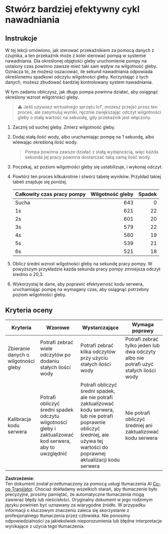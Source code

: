 <!--
CO_OP_TRANSLATOR_METADATA:
{
  "original_hash": "ed0fbd6aed084bfba7d5e2f206968c50",
  "translation_date": "2025-08-26T06:45:48+00:00",
  "source_file": "2-farm/lessons/3-automated-plant-watering/assignment.md",
  "language_code": "pl"
}
-->
# Stwórz bardziej efektywny cykl nawadniania

## Instrukcje

W tej lekcji omówiono, jak sterować przekaźnikiem za pomocą danych z czujnika, a ten przekaźnik może z kolei sterować pompą w systemie nawadniania. Dla określonej objętości gleby uruchomienie pompy na ustalony czas powinno zawsze mieć taki sam wpływ na wilgotność gleby. Oznacza to, że możesz oszacować, ile sekund nawadniania odpowiada określonemu spadkowi odczytu wilgotności gleby. Korzystając z tych danych, możesz zbudować bardziej kontrolowany system nawadniania.

W tym zadaniu obliczysz, jak długo pompa powinna działać, aby osiągnąć określony wzrost wilgotności gleby.

> ⚠️ Jeśli używasz wirtualnego sprzętu IoT, możesz przejść przez ten proces, ale zasymuluj wyniki, ręcznie zwiększając odczyt wilgotności gleby o stałą wartość na sekundę, gdy przekaźnik jest włączony.

1. Zacznij od suchej gleby. Zmierz wilgotność gleby.

1. Dodaj stałą ilość wody, albo uruchamiając pompę na 1 sekundę, albo wlewając określoną ilość wody.

    > Pompa powinna zawsze działać z stałą wydajnością, więc każda sekunda jej pracy powinna dostarczać taką samą ilość wody.

1. Poczekaj, aż poziom wilgotności gleby się ustabilizuje, i wykonaj odczyt.

1. Powtórz ten proces kilkukrotnie i stwórz tabelę wyników. Przykład takiej tabeli znajduje się poniżej.

    | Całkowity czas pracy pompy | Wilgotność gleby | Spadek |
    | --- | --: | -: |
    | Sucha | 643 |  0 |
    | 1s  | 621 | 22 |
    | 2s  | 601 | 20 |
    | 3s  | 579 | 22 |
    | 4s  | 560 | 19 |
    | 5s  | 539 | 21 |
    | 6s  | 521 | 18 |

1. Oblicz średni wzrost wilgotności gleby na sekundę pracy pompy. W powyższym przykładzie każda sekunda pracy pompy zmniejsza odczyt średnio o 20,3.

1. Wykorzystaj te dane, aby poprawić efektywność kodu serwera, uruchamiając pompę na wymagany czas, aby osiągnąć potrzebny poziom wilgotności gleby.

## Kryteria oceny

| Kryteria | Wzorowe | Wystarczające | Wymaga poprawy |
| -------- | --------- | -------- | ----------------- |
| Zbieranie danych o wilgotności gleby | Potrafi zebrać wiele odczytów po dodaniu stałych ilości wody | Potrafi zebrać kilka odczytów przy użyciu stałych ilości wody | Potrafi zebrać tylko jeden lub dwa odczyty albo nie potrafi użyć stałych ilości wody |
| Kalibracja kodu serwera | Potrafi obliczyć średni spadek odczytu wilgotności gleby i zaktualizować kod serwera, aby to uwzględnić | Potrafi obliczyć średni spadek, ale nie potrafi zaktualizować kodu serwera, lub nie potrafi poprawnie obliczyć średniej, ale używa tej wartości do poprawnej aktualizacji kodu serwera | Nie potrafi obliczyć średniej ani zaktualizować kodu serwera |

**Zastrzeżenie**:  
Ten dokument został przetłumaczony za pomocą usługi tłumaczenia AI [Co-op Translator](https://github.com/Azure/co-op-translator). Chociaż dokładamy wszelkich starań, aby tłumaczenie było precyzyjne, prosimy pamiętać, że automatyczne tłumaczenia mogą zawierać błędy lub nieścisłości. Oryginalny dokument w jego rodzimym języku powinien być uznawany za wiarygodne źródło. W przypadku informacji o kluczowym znaczeniu zaleca się skorzystanie z profesjonalnego tłumaczenia przez człowieka. Nie ponosimy odpowiedzialności za jakiekolwiek nieporozumienia lub błędne interpretacje wynikające z użycia tego tłumaczenia.